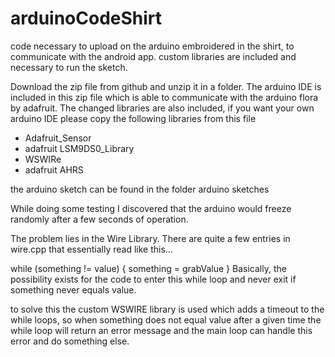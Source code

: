 # arduinoCodeShirt
code necessary to upload on the arduino embroidered in the shirt, to communicate with the android app. custom libraries are included and necessary to run the sketch.

Download the zip file from github and unzip it in a folder.
The arduino IDE is included in this zip file which is able to communicate with the arduino flora by adafruit.
The changed libraries are also included, if you want your own arduino IDE please copy the following libraries from this file

- Adafruit_Sensor
- adafruit LSM9DS0_Library
- WSWIRe
- adafruit AHRS


the arduino sketch can be found in the folder arduino sketches 

While doing some testing  I discovered that the arduino would freeze randomly after a few seconds of operation. 

The problem lies in the Wire Library. There are quite a few entries in wire.cpp that essentially read like this…

while (something != value) {
  something = grabValue
}
Basically, the possibility exists for the code to enter this while loop and never exit if something never equals value.

to solve this the custom WSWIRE library is used which adds a timeout to the while loops, so when something does not equal value after a given time the while loop will return an error message and the main loop can handle this error and do something else.
